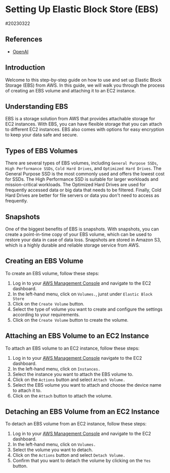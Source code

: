 # Setting Up Elastic Block Store (EBS)

#20230322

## References

- [OpenAI](http://chat.openai.com)

## Introduction

Welcome to this step-by-step guide on how to use and set up Elastic Block
Storage (EBS) from AWS. In this guide, we will walk you through the
process of creating an EBS volume and attaching it to an EC2 instance.

## Understanding EBS

EBS is a storage solution from AWS that provides attachable storage for
EC2 instances. With EBS, you can have flexible storage that you can attach
to different EC2 instances. EBS also comes with options for easy
encryption to keep your data safe and secure.

## Types of EBS Volumes

There are several types of EBS volumes, including `General Purpose SSDs`,
`High Performance SSDs`, `Cold Hard Drives`, and `Optimized Hard Drives`.
The General Purpose SSD is the most commonly used and offers the lowest cost
for SSDs. The High Performance SSD is suitable for larger workloads and
mission-critical workloads. The Optimized Hard Drives are used for
frequently accessed data or big data that needs to be filtered.
Finally, Cold Hard Drives are better for file servers or data you
don't need to access as frequently.

## Snapshots

One of the biggest benefits of EBS is snapshots. With snapshots, you can create
a point-in-time copy of your EBS volume, which can be used to restore your data
in case of data loss. Snapshots are stored in Amazon S3, which is a highly
durable and reliable storage service from AWS.

## Creating an EBS Volume

To create an EBS volume, follow these steps:

1. Log in to your [AWS Management Console](http://console.aws.amazon.com) and
   navigate to the EC2 dashboard.
2. In the left-hand menu, click on `Volumes.`, junst under `Elastic Block Store`
3. Click on the `Create Volume` button.
4. Select the type of volume you want to create and configure the settings according to your requirements.
5. Click on the `Create Volume` button to create the volume.

## Attaching an EBS Volume to an EC2 Instance

To attach an EBS volume to an EC2 instance, follow these steps:

1. Log in to your [AWS Management Console](http://console.aws.amazon.com)
   navigate to the EC2 dashboard.
2. In the left-hand menu, click on `Instances.`
3. Select the instance you want to attach the EBS volume to.
4. Click on the `Actions` button and select `Attach Volume.`
5. Select the EBS volume you want to attach and choose the device name to
   attach it to.
6. Click on the `Attach` button to attach the volume.

## Detaching an EBS Volume from an EC2 Instance

To detach an EBS volume from an EC2 instance, follow these steps:

1. Log in to your [AWS Management Console](http://console.aws.amazon.com) and
   navigate to the EC2 dashboard.
2. In the left-hand menu, click on `Volumes.`
3. Select the volume you want to detach.
4. Click on the `Actions` button and select `Detach Volume.`
5. Confirm that you want to detach the volume by clicking on the `Yes` button.
